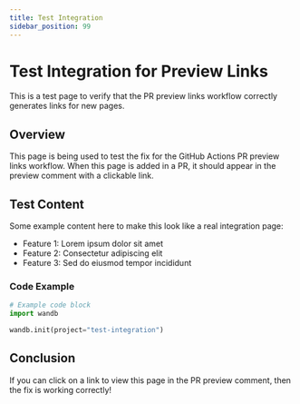 ```yaml
---
title: Test Integration
sidebar_position: 99
---
```


# Test Integration for Preview Links

This is a test page to verify that the PR preview links workflow correctly generates links for new pages.

## Overview

This page is being used to test the fix for the GitHub Actions PR preview links workflow. When this page is added in a PR, it should appear in the preview comment with a clickable link.

## Test Content

Some example content here to make this look like a real integration page:

- Feature 1: Lorem ipsum dolor sit amet
- Feature 2: Consectetur adipiscing elit
- Feature 3: Sed do eiusmod tempor incididunt

### Code Example

```python
# Example code block
import wandb

wandb.init(project="test-integration")
```

## Conclusion

If you can click on a link to view this page in the PR preview comment, then the fix is working correctly!
